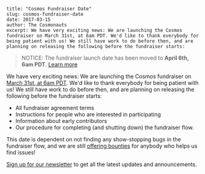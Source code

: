 ~~~
title: "Cosmos Fundraiser Date"
slug: cosmos-fundraiser-date
date: 2017-03-15
author: The Cosmonauts
excerpt: We have very exciting news: We are launching the Cosmos fundraiser on March 31st, at 6am PDT. We'd like to thank everybody for being patient with us! We still have work to do before then, and are planning on releasing the following before the fundraiser starts:
~~~

> NOTICE: The fundraiser launch date has been moved to **April 6th, 6am PDT**. [Learn more](./fundraiser-delay-announcement-ii)

We have very exciting news: We are launching the Cosmos fundraiser on [March 31st, at 6am PDT](https://www.worldtimebuddy.com/?qm=1&lid=5391959,2657908,2643743,1835848&h=5391959&date=2017-3-31&sln=6-7). We'd like to thank everybody for being patient with us! We still have work to do before then, and are planning on releasing the following before the fundraiser starts:

* All fundraiser agreement terms
* Instructions for people who are interested in participating
* Information about early contributors
* Our procedure for completing (and shutting down) the fundraiser flow.

This date is dependent on not finding any show-stopping bugs in the fundraiser flow, and we are still [offering bounties](./fundraiser-flow-bounty) for anybody who helps us find issues!

[Sign up for our newsletter](https://cosmos.network/) to get all the latest updates and announcements.
